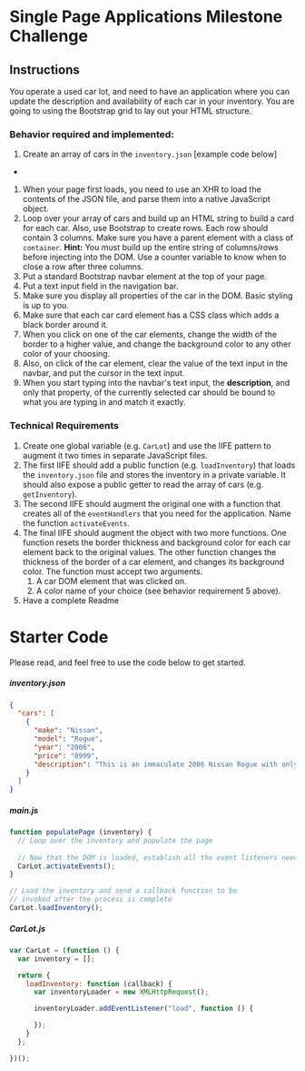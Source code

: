 # Single Page Applications Milestone Challenge

## Instructions

You operate a used car lot, and need to have an application where you can update the description and availability of each car in your inventory. You are going to using the Bootstrap grid to lay out your HTML structure.

### Behavior required and implemented:

1. Create an array of cars in the `inventory.json` [example code below]
  - 
1. When your page first loads, you need to use an XHR to load the contents of the JSON file, and parse them into a native JavaScript object.
1. Loop over your array of cars and build up an HTML string to build a card for each car. Also, use Bootstrap to create rows. Each row should contain 3 columns. Make sure you have a parent element with a class of `container`. __Hint:__ You must build up the entire string of columns/rows before injecting into the DOM. Use a counter variable to know when to close a row after three columns.
1. Put a standard Bootstrap navbar element at the top of your page.
1. Put a text input field in the navigation bar.
1. Make sure you display all properties of the car in the DOM. Basic styling is up to you.
1. Make sure that each car card element has a CSS class which adds a black border around it.
1. When you click on one of the car elements, change the width of the border to a higher value, and change the background color to any other color of your choosing.
1. Also, on click of the car element, clear the value of the text input in the navbar, and put the cursor in the text input.
1. When you start typing into the navbar's text input, the **description**, and only that property, of the currently selected car should be bound to what you are typing in and match it exactly.

### Technical Requirements

1. Create one global variable (e.g. `CarLot`) and use the IIFE pattern to augment it two times in separate JavaScript files.
1. The first IIFE should add a public function (e.g. `loadInventory`) that loads the `inventory.json` file and stores the inventory in a private variable. It should also expose a public getter to read the array of cars (e.g. `getInventory`).
1. The second IIFE should augment the original one with a function that creates all of the `eventHandlers` that you need for the application. Name the function `activateEvents`.
1. The final IIFE should augment the object with two more functions. One function resets the border thickness and background color for each car element back to the original values. The other function changes the thickness of the border of a car element, and changes its background color. The function must accept two arguments.
    1. A car DOM element that was clicked on.
    1. A color name of your choice (see behavior requirement 5 above).
1. Have a complete Readme

# Starter Code

Please read, and feel free to use the code below to get started.

##### inventory.json

```json
{
  "cars": [
    {
      "make": "Nissan",
      "model": "Rogue",
      "year": "2006",
      "price": "8999",
      "description": "This is an immaculate 2006 Nissan Rogue with only 25000 miles on it. Leather seats, power everything."
    }
  ]
}
```

##### main.js

```js
function populatePage (inventory) {
  // Loop over the inventory and populate the page
  
  // Now that the DOM is loaded, establish all the event listeners needed
  CarLot.activateEvents();
}

// Load the inventory and send a callback function to be
// invoked after the process is complete
CarLot.loadInventory();
```

##### CarLot.js

```js
var CarLot = (function () {
  var inventory = [];

  return {
    loadInventory: function (callback) {
      var inventoryLoader = new XMLHttpRequest();

      inventoryLoader.addEventListener("load", function () {

      });
    }
  };

})();
```